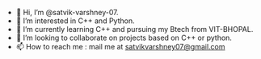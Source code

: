 - 👋 Hi, I’m @satvik-varshney-07.
- 👀 I’m interested in C++ and Python.
- 🌱 I’m currently learning C++ and pursuing my Btech from VIT-BHOPAL.
- 💞️ I’m looking to collaborate on projects based on C++ or python. 
- 📫 How to reach me : mail me at satvikvarshney07@gmail.com

<!---
satvik-varshney-07/satvik-varshney-07 is a ✨ special ✨ repository because its `README.md` (this file) appears on your GitHub profile.
You can click the Preview link to take a look at your changes.
--->
